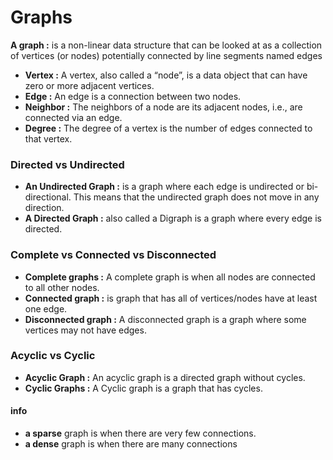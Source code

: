 # Graphs

**A graph :** is a non-linear data structure that can be looked at as a collection of vertices (or nodes) potentially connected by line segments named edges

- **Vertex :** A vertex, also called a “node”, is a data object that can have zero or more adjacent vertices.
- **Edge :** An edge is a connection between two nodes.
- **Neighbor :** The neighbors of a node are its adjacent nodes, i.e., are connected via an edge.
- **Degree :** The degree of a vertex is the number of edges connected to that vertex.

### Directed vs Undirected
- **An Undirected Graph :** is a graph where each edge is undirected or bi-directional. This means that the undirected graph does not move in any direction.
- **A Directed Graph :** also called a Digraph is a graph where every edge is directed.

### Complete vs Connected vs Disconnected
- **Complete graphs :** A complete graph is when all nodes are connected to all other nodes.
- **Connected graph :** is graph that has all of vertices/nodes have at least one edge.
- **Disconnected graph :** A disconnected graph is a graph where some vertices may not have edges.

### Acyclic vs Cyclic
- **Acyclic Graph :** An acyclic graph is a directed graph without cycles.
- **Cyclic Graphs :** A Cyclic graph is a graph that has cycles.

#### info
- **a sparse** graph is when there are very few connections.
- **a dense** graph is when there are many connections

